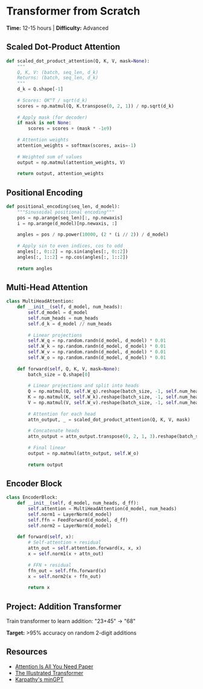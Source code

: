 # Transformer from Scratch

**Time:** 12-15 hours | **Difficulty:** Advanced

## Scaled Dot-Product Attention

```python
def scaled_dot_product_attention(Q, K, V, mask=None):
    """
    Q, K, V: (batch, seq_len, d_k)
    Returns: (batch, seq_len, d_k)
    """
    d_k = Q.shape[-1]
    
    # Scores: QK^T / sqrt(d_k)
    scores = np.matmul(Q, K.transpose(0, 2, 1)) / np.sqrt(d_k)
    
    # Apply mask (for decoder)
    if mask is not None:
        scores = scores + (mask * -1e9)
    
    # Attention weights
    attention_weights = softmax(scores, axis=-1)
    
    # Weighted sum of values
    output = np.matmul(attention_weights, V)
    
    return output, attention_weights
```

## Positional Encoding

```python
def positional_encoding(seq_len, d_model):
    """Sinusoidal positional encoding"""
    pos = np.arange(seq_len)[:, np.newaxis]
    i = np.arange(d_model)[np.newaxis, :]
    
    angles = pos / np.power(10000, (2 * (i // 2)) / d_model)
    
    # Apply sin to even indices, cos to odd
    angles[:, 0::2] = np.sin(angles[:, 0::2])
    angles[:, 1::2] = np.cos(angles[:, 1::2])
    
    return angles
```

## Multi-Head Attention

```python
class MultiHeadAttention:
    def __init__(self, d_model, num_heads):
        self.d_model = d_model
        self.num_heads = num_heads
        self.d_k = d_model // num_heads
        
        # Linear projections
        self.W_q = np.random.randn(d_model, d_model) * 0.01
        self.W_k = np.random.randn(d_model, d_model) * 0.01
        self.W_v = np.random.randn(d_model, d_model) * 0.01
        self.W_o = np.random.randn(d_model, d_model) * 0.01
    
    def forward(self, Q, K, V, mask=None):
        batch_size = Q.shape[0]
        
        # Linear projections and split into heads
        Q = np.matmul(Q, self.W_q).reshape(batch_size, -1, self.num_heads, self.d_k).transpose(0, 2, 1, 3)
        K = np.matmul(K, self.W_k).reshape(batch_size, -1, self.num_heads, self.d_k).transpose(0, 2, 1, 3)
        V = np.matmul(V, self.W_v).reshape(batch_size, -1, self.num_heads, self.d_k).transpose(0, 2, 1, 3)
        
        # Attention for each head
        attn_output, _ = scaled_dot_product_attention(Q, K, V, mask)
        
        # Concatenate heads
        attn_output = attn_output.transpose(0, 2, 1, 3).reshape(batch_size, -1, self.d_model)
        
        # Final linear
        output = np.matmul(attn_output, self.W_o)
        
        return output
```

## Encoder Block

```python
class EncoderBlock:
    def __init__(self, d_model, num_heads, d_ff):
        self.attention = MultiHeadAttention(d_model, num_heads)
        self.norm1 = LayerNorm(d_model)
        self.ffn = FeedForward(d_model, d_ff)
        self.norm2 = LayerNorm(d_model)
    
    def forward(self, x):
        # Self-attention + residual
        attn_out = self.attention.forward(x, x, x)
        x = self.norm1(x + attn_out)
        
        # FFN + residual
        ffn_out = self.ffn.forward(x)
        x = self.norm2(x + ffn_out)
        
        return x
```

## Project: Addition Transformer

Train transformer to learn addition: "23+45" → "68"

**Target:** >95% accuracy on random 2-digit additions

## Resources
- [Attention Is All You Need Paper](https://arxiv.org/abs/1706.03762)
- [The Illustrated Transformer](http://jalammar.github.io/illustrated-transformer/)
- [Karpathy's minGPT](https://github.com/karpathy/minGPT)
